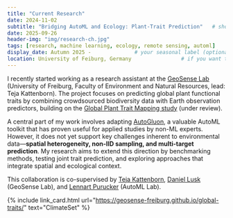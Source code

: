 ```yaml
---
title: "Current Research"
date: 2024-11-02
subtitle: "Bridging AutoML and Ecology: Plant-Trait Prediction"   # shows under the title in the hero 
date: 2025-09-26
header-img: "img/research-ch.jpg"
tags: [research, machine learning, ecology, remote sensing, automl]               # feeds the bottom 'featured tags' include
display_date: Autumn 2025 -              # your seasonal label (optional)
location: University of Feiburg, Germany                # if you want to show it in meta (see step 3)
---
```



I recently started working as a research assistant at the [GeoSense Lab](https://uni-freiburg.de/enr-geosense/) (University of Freiburg, Faculty of Environment and Natural Resources, lead: Teja Kattenborn). The project focuses on predicting global plant functional traits by combining crowdsourced biodiversity data with Earth observation predictors, building on the [Global Plant Trait Mapping study](https://geosense-freiburg.github.io/global-traits/) (under review).  

A central part of my work involves adapting [AutoGluon](https://auto.gluon.ai/), a valuable AutoML toolkit that has proven useful for applied studies by non-ML experts. However, it does not yet support key challenges inherent to environmental data—**spatial heterogeneity, non-IID sampling, and multi-target prediction**. My research aims to extend this direction by benchmarking methods, testing joint trait prediction, and exploring approaches that integrate spatial and ecological context.  

This collaboration is co-supervised by [Teja Kattenborn](https://scholar.google.com/citations?user=pgzIvAcAAAAJ&hl=en&oi=ao), [Daniel Lusk](https://scholar.google.com/citations?user=Tp6k3j8AAAAJ&hl=en) (GeoSense Lab), and [Lennart Purucker](https://ml.informatik.uni-freiburg.de/profile/purucker/) (AutoML Lab).  


{% include link_card.html url="https://geosense-freiburg.github.io/global-traits/" text="ClimateSet" %}